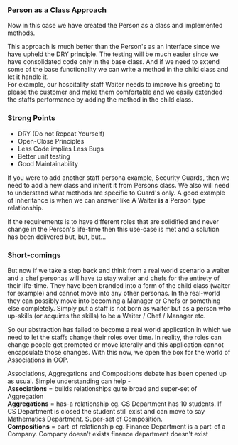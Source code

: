 ### Person as a Class Approach
Now in this case we have created the Person as a class and implemented methods.  

This approach is much better than the Person's as an interface since we have upheld the DRY principle. The testing will be much easier since we have consolidated code only in the base class. And if we need to extend some of the base functionality we can write a method in the child class and let it handle it.  
For example, our hospitality staff Waiter needs to improve his greeting to please the customer and make them comfortable and we easily extended the staffs performance by adding the method in the child class. 

### Strong Points
- DRY (Do not Repeat Yourself)
- Open-Close Principles
- Less Code implies Less Bugs
- Better unit testing
- Good Maintainability

If you were to add another staff persona example, Security Guards, then we need to add a new class and inherit it from Persons class. We also will need to understand what methods are specific to Guard's only. A good example of inheritance is when we can answer like A Waiter **is a** Person type relationship. 

If the requirements is to have different roles that are solidified and never change in the Person's life-time then this use-case is met and a solution has been delivered but, but, but...

### Short-comings
But now if we take a step back and think from a real world scenario a waiter and a chef personas will have to stay waiter and chefs for the entirety of their life-time. They have been branded into a form of the child class (waiter for example) and cannot move into any other personas. In the real-world they can possibly move into becoming a Manager or Chefs or something else completely. Simply put a staff is not born as waiter but as a person who up-skills (or acquires the skills) to be a Waiter / Chef / Manager etc.  

So our abstraction has failed to become a real world application in which we need to let the staffs change their roles over time. In reality, the roles can change people get promoted or move laterally and this application cannot encapsulate those changes. With this now, we open the box for the world of Associations in OOP.

Associations, Aggregations and Compositions debate has been opened up as usual.
Simple understanding can help -   
**Associations** = builds relationships quite broad and super-set of Aggregation  
**Aggregations** = has-a relationship eg. CS Department has 10 students. If CS Department is closed the student still exist and can move to say Mathematics Department. Super-set of Composition.  
**Compositions** = part-of relationship eg. Finance Department is a part-of a Company. Company doesn't exists finance department doesn't exist

